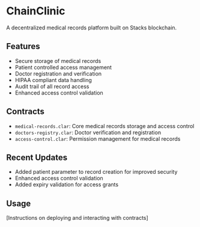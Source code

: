 # ChainClinic
A decentralized medical records platform built on Stacks blockchain.

## Features
- Secure storage of medical records
- Patient controlled access management
- Doctor registration and verification
- HIPAA compliant data handling
- Audit trail of all record access
- Enhanced access control validation

## Contracts
- `medical-records.clar`: Core medical records storage and access control
- `doctors-registry.clar`: Doctor verification and registration
- `access-control.clar`: Permission management for medical records

## Recent Updates
- Added patient parameter to record creation for improved security
- Enhanced access control validation
- Added expiry validation for access grants

## Usage
[Instructions on deploying and interacting with contracts]
